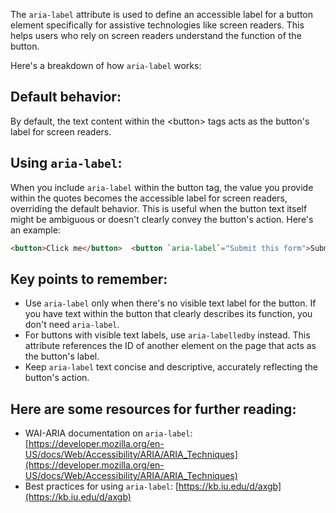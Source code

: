 The `aria-label` attribute is used to define an accessible label for a button element specifically for assistive technologies like screen readers. This helps users who rely on screen readers understand the function of the button.

Here's a breakdown of how `aria-label` works:

## Default behavior: 

By default, the text content within the \<button> tags acts as the button's label for screen readers.

## Using `aria-label`: 
When you include `aria-label` within the button tag, the value you provide within the quotes becomes the accessible label for screen readers, overriding the default behavior. This is useful when the button text itself might be ambiguous or doesn't clearly convey the button's action.
Here's an example:

```HTML
<button>Click me</button>  <button `aria-label`="Submit this form">Submit</button>
```

## **Key points to remember:**

- Use `aria-label` only when there's no visible text label for the button. If you have text within the button that clearly describes its function, you don't need `aria-label`.
- For buttons with visible text labels, use `aria-labelledby` instead. This attribute references the ID of another element on the page that acts as the button's label.
- Keep `aria-label` text concise and descriptive, accurately reflecting the button's action.

## Here are some resources for further reading:

- WAI-ARIA documentation on `aria-label`: [https://developer.mozilla.org/en-US/docs/Web/Accessibility/ARIA/ARIA_Techniques](https://developer.mozilla.org/en-US/docs/Web/Accessibility/ARIA/ARIA_Techniques)
- Best practices for using `aria-label`: [https://kb.iu.edu/d/axgb](https://kb.iu.edu/d/axgb)